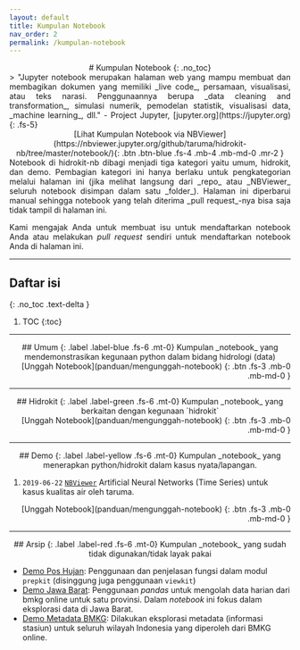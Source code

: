 ```yaml
---
layout: default
title: Kumpulan Notebook
nav_order: 2
permalink: /kumpulan-notebook
---
```

<div align="center" markdown="1">
# Kumpulan Notebook
{: .no_toc}
</div>

<div align="justify" markdown="1">
> "Jupyter notebook merupakan halaman web yang mampu membuat dan membagikan dokumen yang memiliki _live code_, persamaan, visualisasi, atau teks narasi. Penggunaannya berupa _data cleaning and transformation_, simulasi numerik, pemodelan statistik, visualisasi data, _machine learning_, dll." - Project Jupyter, [jupyter.org](https://jupyter.org)
{: .fs-5}
</div>

<div align="center" markdown="1">
[Lihat Kumpulan Notebook via NBViewer](https://nbviewer.jupyter.org/github/taruma/hidrokit-nb/tree/master/notebook/){: .btn .btn-blue .fs-4 .mb-4 .mb-md-0 .mr-2 }
</div>

<div align="justify" markdown="1">
Notebook di hidrokit-nb dibagi menjadi tiga kategori yaitu umum, hidrokit, dan demo. Pembagian kategori ini hanya berlaku untuk pengkategorian melalui halaman ini (jika melihat langsung dari _repo_ atau _NBViewer_ seluruh notebook disimpan dalam satu _folder_). Halaman ini diperbarui manual sehingga notebook yang telah diterima _pull request_-nya bisa saja tidak tampil di halaman ini. 

Kami mengajak Anda untuk membuat isu untuk mendaftarkan notebook Anda atau melakukan _pull request_ sendiri untuk mendaftarkan notebook Anda di halaman ini.
</div>


---

## Daftar isi
{: .no_toc .text-delta }

1. TOC
{:toc}

---
<div align="center" markdown="1">
## Umum
{: .label .label-blue .fs-6 .mt-0}
Kumpulan _notebook_ yang mendemonstrasikan kegunaan python dalam bidang hidrologi (data)
</div>

<div align="right" markdown="1">
[Unggah Notebook](panduan/mengunggah-notebook)
{: .btn .fs-3 .mb-0 .mb-md-0 }
</div>


---
<div align="center" markdown="1">
## Hidrokit
{: .label .label-green .fs-6 .mt-0}
Kumpulan _notebook_ yang berkaitan dengan kegunaan `hidrokit`
</div>

<div align="right" markdown="1">
[Unggah Notebook](panduan/mengunggah-notebook)
{: .btn .fs-3 .mb-0 .mb-md-0 }
</div>

---
<div align="center" markdown="1">
## Demo
{: .label .label-yellow .fs-6 .mt-0}
Kumpulan _notebook_ yang menerapkan python/hidrokit dalam kasus nyata/lapangan.
</div>

1. `2019-06-22` [`NBViewer`](https://nbviewer.jupyter.org/github/taruma/hidrokit-nb/blob/master/notebook/taruma-ann-ka.ipynb) Artificial Neural Networks (Time Series) untuk kasus kualitas air oleh taruma.

<div align="right" markdown="1">
[Unggah Notebook](panduan/mengunggah-notebook)
{: .btn .fs-3 .mb-0 .mb-md-0 }
</div>

---
<div align="center" markdown="1">
## Arsip
{: .label .label-red .fs-6 .mt-0}
Kumpulan _notebook_ yang sudah tidak digunakan/tidak layak pakai
</div>

- [Demo Pos Hujan](https://nbviewer.jupyter.org/github/taruma/hidrokit-nb/blob/master/_old/demo_pos_hujan.ipynb): Penggunaan dan penjelasan fungsi dalam modul `prepkit` (disinggung juga penggunaan `viewkit`)
- [Demo Jawa Barat](https://nbviewer.jupyter.org/github/taruma/hidrokit-nb/blob/master/_old/demo_data_jawa_barat.ipynb): Penggunaan _pandas_ untuk mengolah data harian dari bmkg online untuk satu provinsi. Dalam _notebook_ ini fokus dalam eksplorasi data di Jawa Barat.
- [Demo Metadata BMKG](https://nbviewer.jupyter.org/github/taruma/hidrokit-nb/blob/master/_old/demo_metadata_bmkg.ipynb): Dilakukan eksplorasi metadata (informasi stasiun) untuk seluruh wilayah Indonesia yang diperoleh dari BMKG online. 

<!-- Link -->
[taruma]: https://github.com/taruma